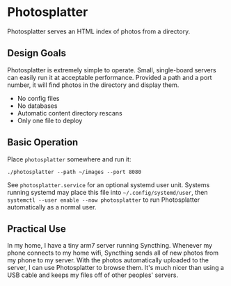 # Photosplatter
Photosplatter serves an HTML index of photos from a directory.

## Design Goals
Photosplatter is extremely simple to operate.
Small, single-board servers can easily run it at acceptable performance. 
Provided a path and a port number, it will find photos in the directory and display them.

* No config files
* No databases
* Automatic content directory rescans
* Only one file to deploy

## Basic Operation
Place `photosplatter` somewhere and run it:

```shell
./photosplatter --path ~/images --port 8080
```

See `photosplatter.service` for an optional systemd user unit.
Systems running systemd may place this file into `~/.config/systemd/user`, then `systemctl --user enable --now photosplatter` to run Photosplatter automatically as a normal user.

## Practical Use
In my home, I have a tiny arm7 server running Syncthing.
Whenever my phone connects to my home wifi, Syncthing sends all of new photos from my phone to my server.
With the photos automatically uploaded to the server, I can use Photosplatter to browse them.
It's much nicer than using a USB cable and keeps my files off of other peoples' servers.
